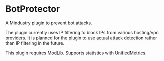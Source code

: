 # BotProtector
A Mindustry plugin to prevent bot attacks.

The plugin currently uses IP filtering to block IPs from various hosting/vpn providers. It is planned
for the plugin to use actual attack detection rather than IP filtering in the future.

This plugin requires [ModLib](https://github.com/Redstonneur1256/Mindustry-ModLib).
Supports statistics with [UnifiedMetrics](https://github.com/Redstonneur1256/UnifiedMetrics).
